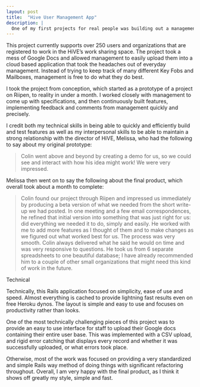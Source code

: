 ```yaml
---
layout: post
title:  "Hive User Management App"
description: |
  One of my first projects for real people was building out a management system for the coworking space Hive Vancouver. I built out a simple application that let administrators manage the business.
---
```


This project currently supports over 250 users and organizations that are registered to work in the HiVE’s work sharing space. The project took a mess of Google Docs and allowed management to easily upload them into a cloud based application that took the headaches out of everyday management. Instead of trying to keep track of many different Key Fobs and Mailboxes, management is free to do what they do best.

I took the project from conception, which started as a prototype of a project on Riipen, to reality in under a month. I worked closely with management to come up with specifications, and then continuously built features, implementing feedback and comments from management quickly and precisely.

I credit both my technical skills in being able to quickly and efficiently build and test features as well as my interpersonal skills to be able to maintain a strong relationship with the director of HiVE, Melissa, who had the following to say about my original prototype:

> Colin went above and beyond by creating a demo for us, so we could see and interact with how his idea might work! We were very impressed.

Melissa then went on to say the following about the final product, which overall took about a month to complete:

> Colin found our project through Riipen and impressed us immediately by producing a beta version of what we needed from the short write-up we had posted. In one meeting and a few email correspondences, he refined that initial version into something that was just right for us: did everything we needed it to do, simply and easily. He worked with me to add more features as I thought of them and to make changes as we figured out what worked best for us. The process was very smooth. Colin always delivered what he said he would on time and was very responsive to questions. He took us from 6 separate spreadsheets to one beautiful database; I have already recommended him to a couple of other small organizations that might need this kind of work in the future.

Technical

Technically, this Rails application focused on simplicity, ease of use and speed. Almost everything is cached to provide lightning fast results even on free Heroku dynos. The layout is simple and easy to use and focuses on productivity rather than looks.

One of the most technically challenging pieces of this project was to provide an easy to use interface for staff to upload their Google docs containing their entire user base. This was implemented with a CSV upload, and rigid error catching that displays every record and whether it was successfully uploaded, or what errors took place.

Otherwise, most of the work was focused on providing a very standardized and simple Rails way method of doing things with significant refactoring throughout. Overall, I am very happy with the final product, as I think it shows off greatly my style, simple and fast.
